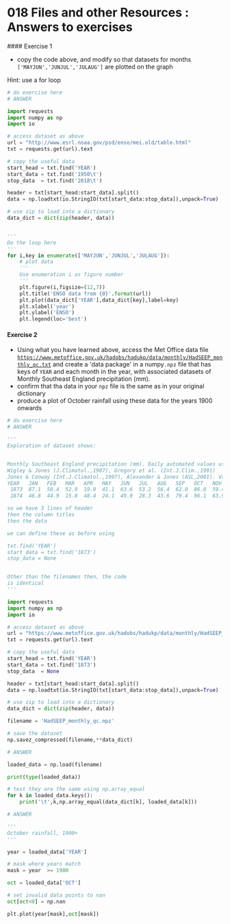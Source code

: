 # 018 Files and other Resources : Answers to exercises

#### Exercise 1

* copy the code above, and modify so that datasets for months `['MAYJUN','JUNJUL','JULAUG']` are plotted on the graph

Hint: use a for loop


```python
# do exercise here
# ANSWER

import requests
import numpy as np
import io

# access dataset as above
url = "http://www.esrl.noaa.gov/psd/enso/mei.old/table.html"
txt = requests.get(url).text

# copy the useful data
start_head = txt.find('YEAR')
start_data = txt.find('1950\t')
stop_data  = txt.find('2018\t')

header = txt[start_head:start_data].split()
data = np.loadtxt(io.StringIO(txt[start_data:stop_data]),unpack=True)

# use zip to load into a dictionary
data_dict = dict(zip(header, data))


'''
Do the loop here
'''
for i,key in enumerate(['MAYJUN','JUNJUL','JULAUG']):
    # plot data
    '''
    Use enumeration i as figure number
    '''
    plt.figure(i,figsize=(12,7))
    plt.title('ENSO data from {0}'.format(url))
    plt.plot(data_dict['YEAR'],data_dict[key],label=key)
    plt.xlabel('year')
    plt.ylabel('ENSO')
    plt.legend(loc='best')
```

#### Exercise 2

* Using what you have learned above, access the Met Office data file [`https://www.metoffice.gov.uk/hadobs/hadukp/data/monthly/HadSEEP_monthly_qc.txt`](https://www.metoffice.gov.uk/hadobs/hadukp/data/monthly/HadSEEP_monthly_qc.txt) and create a 'data package' in a numpy`.npz` file that has keys of `YEAR` and each month in the year, with associated datasets of Monthly Southeast England precipitation (mm).
* confirm that tha data in your `npz` file is the same as in your original dictionary
* produce a plot of October rainfall using these data for the years 1900 onwards


```python
# do exercise here
# ANSWER

'''
Exploration of dataset shows:


Monthly Southeast England precipitation (mm). Daily automated values used after 1996.
Wigley & Jones (J.Climatol.,1987), Gregory et al. (Int.J.Clim.,1991)
Jones & Conway (Int.J.Climatol.,1997), Alexander & Jones (ASL,2001). Values may change after QC.
YEAR   JAN   FEB   MAR   APR   MAY   JUN   JUL   AUG   SEP   OCT   NOV   DEC   ANN
 1873  87.1  50.4  52.9  19.9  41.1  63.6  53.2  56.4  62.0  86.0  59.4  15.7  647.7
 1874  46.8  44.9  15.8  48.4  24.1  49.9  28.3  43.6  79.4  96.1  63.9  52.3  593.5

so we have 3 lines of header
then the column titles
then the data

we can define these as before using

txt.find('YEAR')
start_data = txt.find('1873')
stop_data = None


Other than the filenames then, the code
is identical
'''

import requests
import numpy as np
import io

# access dataset as above
url = "https://www.metoffice.gov.uk/hadobs/hadukp/data/monthly/HadSEEP_monthly_qc.txt"
txt = requests.get(url).text

# copy the useful data
start_head = txt.find('YEAR')
start_data = txt.find('1873')
stop_data  = None

header = txt[start_head:start_data].split()
data = np.loadtxt(io.StringIO(txt[start_data:stop_data]),unpack=True)

# use zip to load into a dictionary
data_dict = dict(zip(header, data))

filename = 'HadSEEP_monthly_qc.npz'

# save the dataset
np.savez_compressed(filename,**data_dict)
```


```python
# ANSWER

loaded_data = np.load(filename)

print(type(loaded_data))

# test they are the same using np.array_equal
for k in loaded_data.keys():
    print('\t',k,np.array_equal(data_dict[k], loaded_data[k]))
```


```python
# ANSWER

'''
October rainfall, 1900+
'''

year = loaded_data['YEAR']

# mask where years match
mask = year  >= 1900

oct = loaded_data['OCT']

# set invalid data points to nan
oct[oct<0] = np.nan

plt.plot(year[mask],oct[mask])
```
